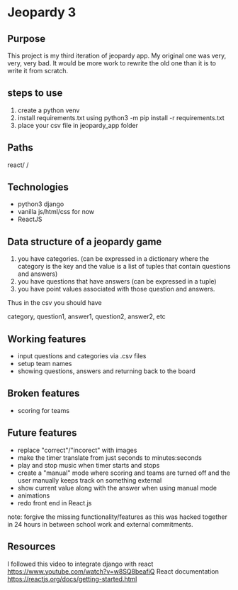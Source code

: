 # Jeopardy 3

## Purpose

This project is my third iteration of jeopardy app. My original one was
very, very, very bad. It would be more work to rewrite the old one than
it is to write it from scratch.

## steps to use

  1. create a python venv
  2. install requirements.txt using python3 -m pip install -r requirements.txt
  3. place your csv file in jeopardy_app folder

## Paths

react/
/

## Technologies

- python3 django
- vanilla js/html/css for now
- ReactJS
  
## Data structure of a jeopardy game

1. you have categories. (can be expressed in a dictionary where the category is the key and the value is a list of tuples that contain questions and answers)
2. you have questions that have answers (can be expressed in a tuple)
3. you have point values associated with those question and answers.

Thus in the csv you should have

category, question1, answer1, question2, answer2, etc

## Working features

- input questions and categories via .csv files
- setup team names
- showing questions, answers and returning back to the board

## Broken features

- scoring for teams

## Future features

- replace "correct"/"incorect" with images
- make the timer translate from just seconds to minutes:seconds
- play and stop music when timer starts and stops
- create a "manual" mode where scoring and teams are turned off and the user manually keeps track on something external
- show current value along with the answer when using manual mode
- animations
- redo front end in React.js

note: forgive the missing functionality/features as this was hacked together
in 24 hours in between school work and external commitments.


## Resources

I followed this video to integrate django with react
<https://www.youtube.com/watch?v=w8SQ8beafiQ>
React documentation
<https://reactjs.org/docs/getting-started.html>
